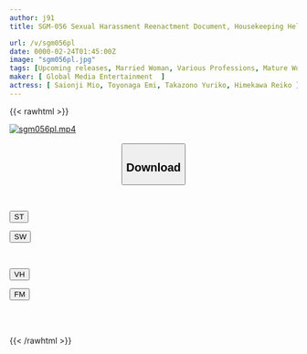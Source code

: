 ```yaml
---
author: j91
title: SGM-056 Sexual Harassment Reenactment Document, Housekeeping Helpers Filmed Gonzo The Moment When Housekeepers In Their 40s And 50s With Their Plump Butts In Pita Bread Get Lewd In Front Of The Camera! ! Too Erotic And Obscene Footage Secretly Filmed With A Hidden Camera! ! Emi Toyonaga, Mio Saionji, Reiko Himekawa, Yuriko Takazono

url: /v/sgm056pl
date: 0000-02-24T01:45:00Z
image: "sgm056pl.jpg"
tags: [Upcoming releases, Married Woman, Various Professions, Mature Woman, Drama, Multiple Story	]
maker: [ Global Media Entertainment  ]
actress: [ Saionji Mio, Toyonaga Emi, Takazono Yuriko, Himekawa Reiko ]
---
```



{{< rawhtml >}}

<div class="video" data-videoid="pending_link_2.html">
    <a href="javascript:;">
        <img src="/v/sgm056pl/sgm056pl.jpg" width="WIDTH" height="HEIGHT" alt="sgm056pl.mp4" loading="lazy">
    </a>
</div>

<script type="text/javascript" src="https://j91.asia/asset/on-demand-pend.js"></script>

<br>
  <link rel="stylesheet" href="https://j91.asia/asset/bs5.css">
  
  <center>
  <button class="btn btn-primary" type="button" data-bs-toggle="collapse" data-bs-target=".multi-collapse" aria-expanded="false" aria-controls="multiCollapseExample1 multiCollapseExample2"><h2>Download</h2></button></center>
</p>
<div class="row">
  <div class="col">
    <div class="collapse multi-collapse" id="multiCollapseExample1">
      <div class="card card-body">
	      	      <br>
<div class="buttons">  
<p><a href="https://j91.asia/pending_link_2.html" target="_blank"><button class="btn-hover color-3"><i class="fa fa-download"></i> ST</button></a></p>
<p><a href="https://j91.asia/pending_link_2.html" target="_blank"><button class="btn-hover color-2"><i class="fa fa-download"></i> SW</button></a></p></div>
    </div>
  </div>
</div>
  <div class="col">
    <div class="collapse multi-collapse" id="multiCollapseExample2">
      <div class="card card-body">
	      <br>
<div class="buttons">
<p><a href="https://j91.asia/pending_link_2.html"><button class="btn-hover color-9"><i class="fa fa-download"></i> VH</button></a></p>
<p><a href="https://j91.asia/pending_link_2.html"><button class="btn-hover color-8"><i class="fa fa-download"></i> FM</button></a></p></div>
<br><br>
      </div>
    </div>
  </div>
</div>

{{< /rawhtml >}}